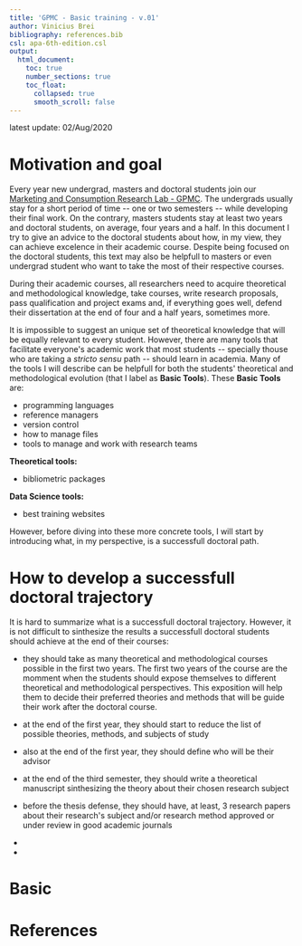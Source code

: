 ```yaml
---
title: 'GPMC - Basic training - v.01'
author: Vinicius Brei
bibliography: references.bib
csl: apa-6th-edition.csl
output:
  html_document:
    toc: true
    number_sections: true
    toc_float:
      collapsed: true
      smooth_scroll: false
---
```

latest update: 02/Aug/2020  


# Motivation and goal
Every year new undergrad, masters and doctoral students join our [Marketing and Consumption Research Lab - GPMC][8ace6f75]. The undergrads usually stay for a short period of time -- one or two semesters --  while developing their final work. On the contrary, masters students stay at least two years and doctoral students, on average, four years and a half. In this document I try to give an advice to the doctoral students about how, in my view, they can achieve excelence in their academic course. Despite being focused on the doctoral students, this text may also be helpfull to masters or even undergrad student who want to take the most of their respective courses.

During their academic courses, all researchers need to acquire theoretical and methodological knowledge, take courses, write research proposals, pass qualification and project exams and, if everything goes well, defend their dissertation at the end of four and a half years, sometimes more.

It is impossible to suggest an unique set of theoretical knowledge that will be equally relevant to every student. However, there are many tools that facilitate everyone's academic work that most students -- specially thouse who are taking a _stricto sensu_ path -- should learn in academia. Many of the tools I will describe can be helpfull for both the students' theoretical and methodological evolution (that I label as **Basic Tools**). These **Basic Tools** are:

- programming languages
- reference managers
- version control
- how to manage files
- tools to manage and work with research teams

**Theoretical tools:**

- bibliometric packages

**Data Science tools:**

- best training websites

However, before diving into these more concrete tools, I will start by introducing what, in my perspective, is a successfull doctoral path.

# How to develop a successfull doctoral trajectory
It is hard to summarize what is a successfull doctoral trajectory. However, it is not difficult to sinthesize the results a successfull doctoral students should achieve at the end of their courses:

  - they should take as many theoretical and methodological courses possible in the first two years. The first two years of the course are the momment when the students should expose themselves to different theoretical and methodological perspectives. This exposition will help them to decide their preferred theories and methods that will be guide their work after the doctoral course.
  - at the end of the first year, they should start to reduce the list of possible theories, methods, and subjects of study
  - also at the end of the first year, they should define who will be their advisor
  - at the end of the third semester, they should write a theoretical manuscript sinthesizing the theory about their chosen research subject
- before the thesis defense, they should have, at least, 3 research papers about their research's subject and/or research method approved or under review in good academic journals
-



-


# Basic



  [8ace6f75]: https://www.ufrgs.br/gpmc/ "Marketing and Consumption Research Lab"

#
# References
